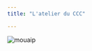 ```yaml
---
title: "L'atelier du CCC"

---
```


![mouaip](https://www.gifsanimes.com/data/media/695/en-construction-image-animee-0041.gif)

